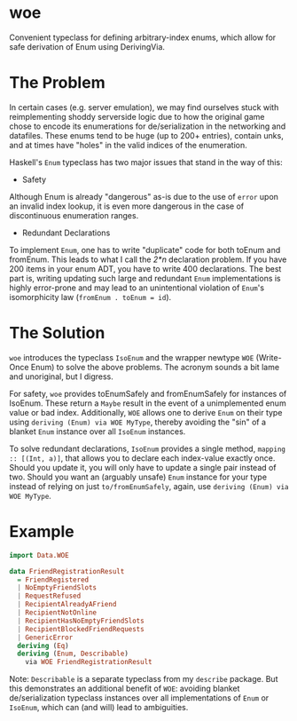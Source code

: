 # woe
Convenient typeclass for defining arbitrary-index enums, which allow for safe derivation of Enum using DerivingVia.

# The Problem
In certain cases (e.g. server emulation), we may find ourselves stuck with reimplementing shoddy serverside logic
due to how the original game chose to encode its enumerations for de/serialization in the networking and datafiles.
These enums tend to be huge (up to 200+ entries), contain unks, and at times have "holes" in the valid indices of the
enumeration.

Haskell's `Enum` typeclass has two major issues that stand in the way of this:

* Safety

Although Enum is already "dangerous" as-is due to the use of `error` upon an invalid index lookup, it is even more
dangerous in the case of discontinuous enumeration ranges.

* Redundant Declarations

To implement `Enum`, one has to write "duplicate" code for both toEnum and fromEnum. This leads to what I call the
_2*n_ declaration problem. If you have 200 items in your enum ADT, you have to write 400 declarations. The best part is,
writing updating such large and redundant `Enum` implementations is highly error-prone and may lead to an unintentional
violation of `Enum`'s isomorphicity law (`fromEnum . toEnum = id`).

# The Solution
`woe` introduces the typeclass `IsoEnum` and the wrapper newtype `WOE` (Write-Once Enum) to solve the above problems. The acronym sounds a bit lame
and unoriginal, but I digress.

For safety, `woe` provides toEnumSafely and fromEnumSafely for instances of IsoEnum. These return a `Maybe` result
in the event of a unimplemented enum value or bad index. Additionally, `WOE` allows one to
derive `Enum` on their type using `deriving (Enum) via WOE MyType`, thereby avoiding the "sin" of a blanket `Enum` 
instance over all `IsoEnum` instances.

To solve redundant declarations, `IsoEnum` provides a single method, `mapping :: [(Int, a)]`, that allows you to declare
each index-value exactly once. Should you update it, you will only have to update a single pair instead of two. Should
you want an (arguably unsafe) `Enum` instance for your type instead of relying on just `to/fromEnumSafely`, again, use ``deriving (Enum) via WOE MyType``.

# Example

```hs
import Data.WOE

data FriendRegistrationResult
  = FriendRegistered
  | NoEmptyFriendSlots
  | RequestRefused
  | RecipientAlreadyAFriend
  | RecipientNotOnline
  | RecipientHasNoEmptyFriendSlots
  | RecipientBlockedFriendRequests
  | GenericError
  deriving (Eq)
  deriving (Enum, Describable)
    via WOE FriendRegistrationResult
```

Note: `Describable` is a separate typeclass from my `describe` package. But this demonstrates an additional benefit
of `WOE`: avoiding blanket de/serialization typeclass instances over all implementations of `Enum` or `IsoEnum`, which can (and will) lead to ambiguities.
